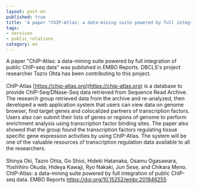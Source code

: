 ```yaml
---
layout: post-en
published: true
title: 'A paper "ChIP-Atlas: a data-mining suite powered by full integration of public ChIP-seq data" was published in EMBO Reports.'
tags:
- services
- public_relations
category: en
---
```

A paper "ChIP-Atlas: a data-mining suite powered by full integration of public ChIP-seq data" was published in EMBO Reports. DBCLS's project researcher Tazro Ohta has been contributing to this project.
<br />
<br />
ChIP-Atlas [https://chip-atlas.org](https://chip-atlas.org) is a database to provide ChIP-Seq/DNase-Seq data retrieved from Sequence Read Archive. The research group retrieved data from the archive and re-analyzed, then developed a web application system that users can view data on genome browser, find target genes and colocalized partners of transcription factors. Users also can submit their lists of genes or regions of genome to perform enrichment analysis using transcription factor binding sites. The paper also showed that the group found the transcription factors regulating tissue specific gene expression activities by using ChIP-Atlas. The system will be one of the valuable resources of transcription regulation data available to all the researchers.
<br />
<br />
Shinya Oki, Tazro Ohta, Go Shioi, Hideki Hatanaka, Osamu Ogasawara, Yoshihiro Okuda, Hideya Kawaji, Ryo Nakaki, Jun Sese, and Chikara Meno. ChIP-Atlas: a data-mining suite powered by full integration of public ChIP-seq data. EMBO Reports [https://doi.org/10.15252/embr.201846255 ](https://doi.org/10.15252/embr.201846255 )

